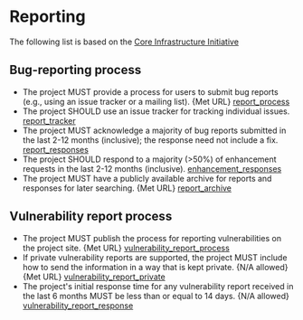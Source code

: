 # Reporting

The following list is based on the [Core Infrastructure Initiative](https://bestpractices.coreinfrastructure.org/en/criteria/0)

## Bug-reporting process

* The project MUST provide a process for users to submit bug reports (e.g., using an issue tracker or a mailing list). {Met URL} [report_process](https://bestpractices.coreinfrastructure.org/en/criteria/0#0.report_process)
* The project SHOULD use an issue tracker for tracking individual issues. [report_tracker](https://bestpractices.coreinfrastructure.org/en/criteria/0#0.report_tracker)
* The project MUST acknowledge a majority of bug reports submitted in the last 2-12 months (inclusive); the response need not include a fix. [report_responses](https://bestpractices.coreinfrastructure.org/en/criteria/0#0.report_responses)
* The project SHOULD respond to a majority (>50%) of enhancement requests in the last 2-12 months (inclusive). [enhancement_responses](https://bestpractices.coreinfrastructure.org/en/criteria/0#0.enhancement_responses)
* The project MUST have a publicly available archive for reports and responses for later searching. {Met URL} [report_archive](https://bestpractices.coreinfrastructure.org/en/criteria/0#0.report_archive)

## Vulnerability report process

* The project MUST publish the process for reporting vulnerabilities on the project site. {Met URL} [vulnerability_report_process](https://bestpractices.coreinfrastructure.org/en/criteria/0#0.vulnerability_report_process)
* If private vulnerability reports are supported, the project MUST include how to send the information in a way that is kept private. {N/A allowed} {Met URL} [vulnerability_report_private](https://bestpractices.coreinfrastructure.org/en/criteria/0#0.vulnerability_report_private)
* The project's initial response time for any vulnerability report received in the last 6 months MUST be less than or equal to 14 days. {N/A allowed} [vulnerability_report_response](https://bestpractices.coreinfrastructure.org/en/criteria/0#0.vulnerability_report_response) 